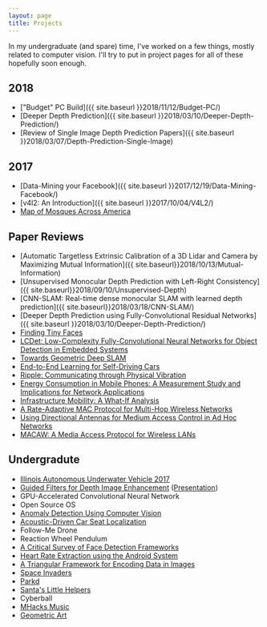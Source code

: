 ```yaml
---
layout: page
title: Projects
---
```


In my undergraduate (and spare) time, I've worked on a few things, mostly related to computer vision. I'll try to put in project pages for all of these hopefully soon enough.

## 2018
* ["Budget" PC Build]({{ site.baseurl }}2018/11/12/Budget-PC/)
* [Deeper Depth Prediction]({{ site.baseurl }}2018/03/10/Deeper-Depth-Prediction/)
* [Review of Single Image Depth Prediction Papers]({{ site.baseurl }}2018/03/07/Depth-Prediction-Single-Image)

## 2017
* [Data-Mining your Facebook]({{ site.baseurl }}2017/12/19/Data-Mining-Facebook/)
* [v4l2&#58; An Introduction]({{ site.baseurl }}2017/10/04/V4L2/)
* [Map of Mosques Across America](http://mohsaad.com/2017/06/28/Masjid-Map/)

## Paper Reviews
* [Automatic Targetless Extrinsic Calibration of a 3D Lidar and Camera by Maximizing Mutual Information]({{ site.baseurl}}2018/10/13/Mutual-Information)
* [Unsupervised Monocular Depth Prediction with Left-Right Consistency]({{ site.baseurl}}2018/09/10/Unsupervised-Depth)
* [CNN-SLAM: Real-time dense monocular SLAM with learned depth prediction]({{ site.baseurl}}2018/03/18/CNN-SLAM/)
* [Deeper Depth Prediction using Fully-Convolutional Residual Networks]({{ site.baseurl }}2018/03/10/Deeper-Depth-Prediction/)
* [Finding Tiny Faces](http://www.mohsaad.com/2017/09/19/Finding-Tiny-Faces/)
* [LCDet&#58; Low-Complexity Fully-Convolutional Neural Networks for Object Detection in Embedded Systems](http://mohsaad.com/2017/08/22/LCDet/)
* [Towards Geometric Deep SLAM](http://mohsaad.com/2017/07/27/Paper-Review-Deep-SLAM/)
* [End-to-End Learning for Self-Driving Cars](http://mohsaad.com/2017/06/18/End-To-End/)
* [Ripple&#58; Communicating through Physical Vibration](http://mohsaad.com/2016/02/23/Paper-Review-Ripple/)
* [Energy Consumption in Mobile Phones&#58; A Measurement Study and Implications for Network Applications](http://mohsaad.com/2016/02/21/Network-Energy-Apps/)
* [Infrastructure Mobility&#58; A What-If Analysis](http://mohsaad.com/2016/02/09/Infrastructure-Mobility/)
* [A Rate-Adaptive MAC Protocol for Multi-Hop Wireless Networks](http://mohsaad.com/2016/02/06/Paper-Review-Rate-Adaptive/)
* [Using Directional Antennas for Medium Access Control in Ad Hoc Networks](http://mohsaad.com/2016/02/02/Directional-Antennas/)
* [MACAW&#58; A Media Access Protocol for Wireless LANs](http://mohsaad.com/2016/02/01/MACAW/)

## Undergradute
* [Illinois Autonomous Underwater Vehicle 2017](http://mohsaad.com/misc/robosub2017.pdf)
* [Guided Filters for Depth Image Enhancement](http://mohsaad.com/misc/Senior_Thesis_Mohammad_Saad_saad4.pdf) ([Presentation](https://1drv.ms/p/s!AvdnWeCd7MgQ1GyRv5jfD3rp0_i5))
* GPU-Accelerated Convolutional Neural Network
* Open Source OS
* [Anomaly Detection Using Computer Vision](http://mohsaad.com/2016/07/02/Anomaly/)
* [Acoustic-Driven Car Seat Localization](http://mohsaad.com/2016/06/20/Acoustic/)
* Follow-Me Drone
* Reaction Wheel Pendulum
* [A Critical Survey of Face Detection Frameworks](http://mohsaad.com/assets/papers/critical-survey-frameworks.pdf)
* [Heart Rate Extraction using the Android System](http://mohsaad.com/assets/papers/ECE420FinalDesignReport.pdf)
* [A Triangular Framework for Encoding Data in Images](http://mohsaad.com/assets/papers/ece-418-final.pdf)
* [Space Invaders](http://mohsaad.com/assets/papers/ECE385FinalReport.pdf)
* [Parkd](http://mohsaad.com/2016/07/15/Parkd/)
* [Santa's Little Helpers](https://devpost.com/software/santas-little-helper)
* Cyberball
* [MHacks Music](https://devpost.com/software/mhacks-music)
* [Geometric Art](http://mohsaad.com/2017/03/13/Geometric-Art/)
